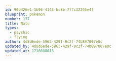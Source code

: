 ```yaml
---
id: 90b426e1-1b96-4145-bc8b-7f7c32295e4f
blueprint: pokemon
number: 177
title: Natu
types:
  - psychic
  - flying
author: 4d8d6ede-5963-429f-9c2f-74b897007e0c
updated_by: 4d8d6ede-5963-429f-9c2f-74b897007e0c
updated_at: 1716088013
---
```

